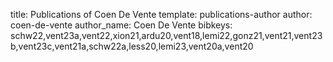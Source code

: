 title: Publications of Coen De Vente
template: publications-author
author: coen-de-vente
author_name: Coen De Vente
bibkeys: schw22,vent23a,vent22,xion21,ardu20,vent18,lemi22,gonz21,vent21,vent23b,vent23c,vent21a,schw22a,less20,lemi23,vent20a,vent20